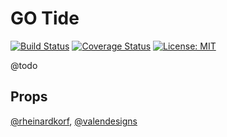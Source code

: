 # GO Tide

[![Build Status](https://travis-ci.org/xwp/go-tide.svg?branch=develop)](https://travis-ci.org/xwp/go-tide) [![Coverage Status](https://coveralls.io/repos/github/xwp/go-tide/badge.svg?branch=master)](https://coveralls.io/github/xwp/go-tide?branch=master) [![License: MIT](https://img.shields.io/badge/License-MIT-blue.svg)](https://opensource.org/licenses/MIT)

@todo

## Props

[@rheinardkorf](https://github.com/rheinardkorf), [@valendesigns](https://github.com/valendesigns)
